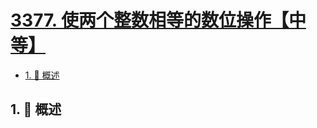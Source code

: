 # [3377. 使两个整数相等的数位操作【中等】](https://github.com/tnotesjs/TNotes.leetcode/tree/main/notes/3377.%20%E4%BD%BF%E4%B8%A4%E4%B8%AA%E6%95%B4%E6%95%B0%E7%9B%B8%E7%AD%89%E7%9A%84%E6%95%B0%E4%BD%8D%E6%93%8D%E4%BD%9C%E3%80%90%E4%B8%AD%E7%AD%89%E3%80%91)

<!-- region:toc -->

- [1. 📝 概述](#1--概述)

<!-- endregion:toc -->

## 1. 📝 概述
